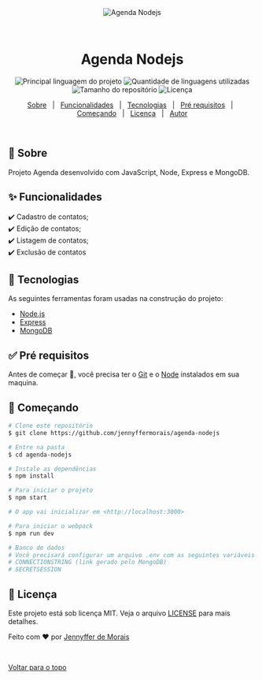 <div align="center" id="top">
  <img src="./.github/app.gif" alt="Agenda Nodejs" />

  &#xa0;

  <!-- <a href="https://agendanodejs.netlify.com">Demo</a> -->
</div>

<h1 align="center">Agenda Nodejs</h1>

<p align="center">
  <img alt="Principal linguagem do projeto" src="https://img.shields.io/github/languages/top/jennyffermorais/agenda-nodejs?color=56BEB8">

  <img alt="Quantidade de linguagens utilizadas" src="https://img.shields.io/github/languages/count/jennyffermorais/agenda-nodejs?color=56BEB8">

  <img alt="Tamanho do repositório" src="https://img.shields.io/github/repo-size/jennyffermorais/agenda-nodejs?color=56BEB8">

  <img alt="Licença" src="https://img.shields.io/github/license/jennyffermorais/agenda-nodejs?color=56BEB8">

  <!-- <img alt="Github issues" src="https://img.shields.io/github/issues/jennyffermorais/agenda-nodejs?color=56BEB8" /> -->

  <!-- <img alt="Github forks" src="https://img.shields.io/github/forks/jennyffermorais/agenda-nodejs?color=56BEB8" /> -->

  <!-- <img alt="Github stars" src="https://img.shields.io/github/stars/jennyffermorais/agenda-nodejs?color=56BEB8" /> -->
</p>

<!-- Status -->

<!-- <h4 align="center">
	🚧  Agenda Nodejs 🚀 Em construção...  🚧
</h4>

<hr> -->

<p align="center">
  <a href="#dart-sobre">Sobre</a> &#xa0; | &#xa0;
  <a href="#sparkles-funcionalidades">Funcionalidades</a> &#xa0; | &#xa0;
  <a href="#rocket-tecnologias">Tecnologias</a> &#xa0; | &#xa0;
  <a href="#white_check_mark-pré-requisitos">Pré requisitos</a> &#xa0; | &#xa0;
  <a href="#checkered_flag-começando">Começando</a> &#xa0; | &#xa0;
  <a href="#memo-licença">Licença</a> &#xa0; | &#xa0;
  <a href="https://github.com/jennyffermorais" target="_blank">Autor</a>
</p>

<br>

## :dart: Sobre ##

Projeto Agenda desenvolvido com JavaScript, Node, Express e MongoDB.

## :sparkles: Funcionalidades ##

:heavy_check_mark: Cadastro de contatos;\
:heavy_check_mark: Edição de contatos;\
:heavy_check_mark: Listagem de contatos;\
:heavy_check_mark: Exclusão de contatos


## :rocket: Tecnologias ##

As seguintes ferramentas foram usadas na construção do projeto:

- [Node.js](https://nodejs.org/en/)
- [Express](https://expressjs.com/)
- [MongoDB](https://www.mongodb.com/)


## :white_check_mark: Pré requisitos ##

Antes de começar :checkered_flag:, você precisa ter o [Git](https://git-scm.com) e o [Node](https://nodejs.org/en/) instalados em sua maquina.

## :checkered_flag: Começando ##

```bash
# Clone este repositório
$ git clone https://github.com/jennyffermorais/agenda-nodejs

# Entre na pasta
$ cd agenda-nodejs

# Instale as dependências
$ npm install

# Para iniciar o projeto
$ npm start

# O app vai inicializar em <http://localhost:3000>

# Para iniciar o webpack
$ npm run dev

# Banco de dados
# Você precisará configurar um arquivo .env com as seguintes variáveis
# CONNECTIONSTRING (link gerado pelo MongoDB)
# SECRETSESSION

```

## :memo: Licença ##

Este projeto está sob licença MIT. Veja o arquivo [LICENSE](LICENSE.md) para mais detalhes.


Feito com :heart: por <a href="https://github.com/jennyffermorais" target="_blank">Jennyffer de Morais</a>

&#xa0;

<a href="#top">Voltar para o topo</a>
